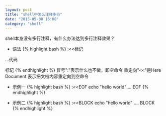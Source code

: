 ```yaml
---
layout: post
title: "shell中怎么注释多行"
date: "2015-05-08 16:08"
category: "shell"
---
```


shell本身没有多行注释，有什么办法达到多行注释效果？

* 语法
{% highlight bash %}
:<<标记

...代码

标记
{% endhighlight %}
冒号":"表示什么也不做，即空命令
重定向"<<"是Here Document
表示把文档内容重定向到空命令

* 示例一
{% highlight bash %}
:<<EOF
echo "hello world"
...
EOF
{% endhighlight %}

* 示例二
{% highlight bash %}
:<<BLOCK
echo "hello world"
....
BLOCK
{% endhighlight %}


